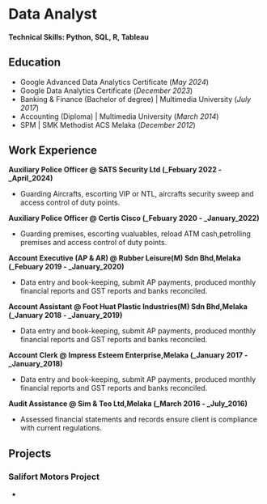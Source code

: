 # Data Analyst

#### Technical Skills: Python, SQL, R, Tableau

## Education
- Google Advanced Data Analytics Certificate (_May 2024_)								       		
- Google Data Analytics Certificate (_December 2023_)	 			        		
- Banking & Finance (Bachelor of degree) | Multimedia University (_July 2017_)
- Accounting (Diploma) | Multimedia University (_March 2014_)
- SPM | SMK Methodist ACS Melaka (_December 2012_)

## Work Experience
**Auxiliary Police Officer @ SATS Security Ltd (_Febuary 2022 - _April_2024)**
- Guarding Aircrafts, escorting VIP or NTL, aircrafts security sweep and access control of duty points.

**Auxiliary Police Officer @ Certis Cisco (_Febuary 2020 - _January_2022)**
- Guarding premises, escorting vualuables, reload ATM cash,petrolling premises and access control of duty points.
  
**Account Executive (AP & AR) @  Rubber Leisure(M) Sdn Bhd,Melaka (_Febuary 2019 - _January_2020)**
- Data entry and book-keeping, submit AP payments, produced monthly financial reports and GST reports and banks reconciled.

**Account Assistant @  Foot Huat Plastic Industries(M) Sdn Bhd,Melaka (_January 2018 - _January_2019)**
- Data entry and book-keeping, submit AP payments, produced monthly financial reports and GST reports and banks reconciled.
  
**Account Clerk @  Impress Esteem Enterprise,Melaka (_January 2017 - _January_2018)**
- Data entry and book-keeping, submit AP payments, produced monthly financial reports and GST reports and banks reconciled.
  
**Audit Assistance @  Sim & Teo Ltd,Melaka (_March 2016 - _July_2016)**
- Assessed financial statements and records ensure client is compliance with current regulations.


## Projects
### Salifort Motors Project
-
